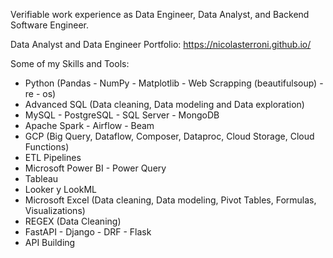 Verifiable work experience as Data Engineer, Data Analyst, and Backend Software Engineer.

Data Analyst and Data Engineer Portfolio: https://nicolasterroni.github.io/

Some of my Skills and Tools:
- Python (Pandas - NumPy - Matplotlib - Web Scrapping (beautifulsoup) - re - os)
- Advanced SQL (Data cleaning, Data modeling and Data exploration)
- MySQL - PostgreSQL - SQL Server - MongoDB
- Apache Spark - Airflow - Beam
- GCP (Big Query, Dataflow, Composer, Dataproc, Cloud Storage, Cloud Functions)
- ETL Pipelines 
- Microsoft Power BI - Power Query
- Tableau
- Looker y LookML
- Microsoft Excel (Data cleaning, Data modeling, Pivot Tables, Formulas, Visualizations)
- REGEX (Data Cleaning)
- FastAPI - Django - DRF - Flask
- API Building
